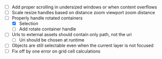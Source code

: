 - [ ] Add proper scrolling in undersized windows or when content overflows
- [ ] Scale resize handles based on distance zoom viewport zoom distance
- [ ] Properly handle rotated containers
	- [x] Selection
	- [ ] Add rotate container handle
- [ ]  Urls to external assets should contain only path, not the uri
	- [ ] Uri should be chosen at runtime
- [ ] Objects are still selectable even when the current layer is not focused
- [ ] Fix off by one error on grid cell calculations